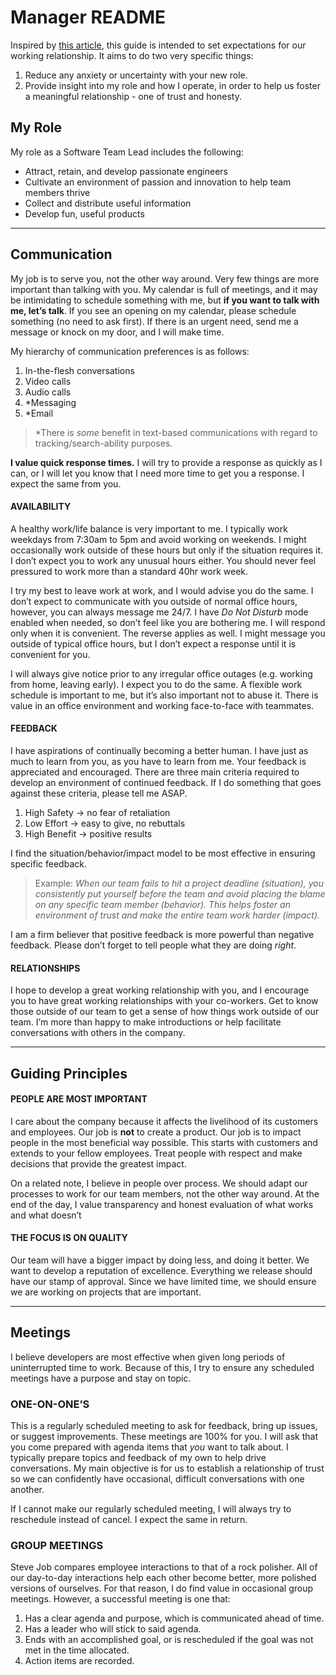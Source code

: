 # Manager README

Inspired by [this article](https://hackernoon.com/12-manager-readmes-from-silicon-valleys-top-tech-companies-26588a660afe), this guide is intended to set expectations for our working relationship. It aims to do two very specific things:

1. Reduce any anxiety or uncertainty with your new role.
1. Provide insight into my role and how I operate, in order to help us foster a meaningful relationship - one of trust and honesty.

## My Role

My role as a Software Team Lead includes the following:
* Attract, retain, and develop passionate engineers
* Cultivate an environment of passion and innovation to help team members thrive
* Collect and distribute useful information
* Develop fun, useful products

___

## Communication

My job is to serve you, not the other way around. Very few things are more important than talking with you. My calendar is full of meetings, and it may be intimidating to schedule something with me, but **if you want to talk with me, let’s talk**. If you see an opening on my calendar, please schedule something (no need to ask first). If there is an urgent need, send me a message or knock on my door, and I will make time.

My hierarchy of communication preferences is as follows:
1. In-the-flesh conversations
1. Video calls
1. Audio calls
1. *Messaging
1. *Email

> *There is *some* benefit in text-based communications with regard to tracking/search-ability purposes.

**I value quick response times.** I will try to provide a response as quickly as I can, or I will let you know that I need more time to get you a response. I expect the same from you.

#### AVAILABILITY

A healthy work/life balance is very important to me. I typically work weekdays from 7:30am to 5pm and avoid working on weekends. I might occasionally work outside of these hours but only if the situation requires it. I don’t expect you to work any unusual hours either. You should never feel pressured to work more than a standard 40hr work week.

I try my best to leave work at work, and I would advise you do the same. I don’t expect to communicate with you outside of normal office hours, however, you can always message me 24/7. I have *Do Not Disturb* mode enabled when needed, so don’t feel like you are bothering me. I will respond only when it is convenient. The reverse applies as well. I might message you outside of typical office hours, but I don’t expect a response until it is convenient for you. 

I will always give notice prior to any irregular office outages (e.g. working from home, leaving early). I expect you to do the same. A flexible work schedule is important to me, but it’s also important not to abuse it. There is value in an office environment and working face-to-face with teammates.

#### FEEDBACK

I have aspirations of continually becoming a better human. I have just as much to learn from you, as you have to learn from me. Your feedback is appreciated and encouraged. There are three main criteria required to develop an environment of continued feedback. If I do something that goes against these criteria, please tell me ASAP.

1. High Safety -> no fear of retaliation 
1. Low Effort -> easy to give, no rebuttals
1. High Benefit -> positive results

I find the situation/behavior/impact model to be most effective in ensuring specific feedback. 

>Example: *When our team fails to hit a project deadline (situation), you consistently put yourself before the team and avoid placing the blame on any specific team member (behavior). This helps foster an environment of trust and make the entire team work harder (impact).*

I am a firm believer that positive feedback is more powerful than negative feedback. Please don’t forget to tell people what they are doing *right*.

#### RELATIONSHIPS

I hope to develop a great working relationship with you, and I encourage you to have great working relationships with your co-workers. Get to know those outside of our team to get a sense of how things work outside of our team. I’m more than happy to make introductions or help facilitate conversations with others in the company. 

____

## Guiding Principles

#### PEOPLE ARE MOST IMPORTANT

I care about the company because it affects the livelihood of its customers and employees. Our job is **not** to create a product. Our job is to impact people in the most beneficial way possible. This starts with customers and extends to your fellow employees. Treat people with respect and make decisions that provide the greatest impact.

On a related note, I believe in people over process. We should adapt our processes to work for our team members, not the other way around. At the end of the day, I value transparency and honest evaluation of what works and what doesn’t

#### THE FOCUS IS ON QUALITY

Our team will have a bigger impact by doing less, and doing it better. We want to develop a reputation of excellence. Everything we release should have our stamp of approval. Since we have limited time, we should ensure we are working on projects that are important. 

___

## Meetings

I believe developers are most effective when given long periods of uninterrupted time to work. Because of this, I try to ensure any scheduled meetings have a purpose and stay on topic.

### ONE-ON-ONE’S

This is a regularly scheduled meeting to ask for feedback, bring up issues, or suggest improvements. These meetings are 100% for you. I will ask that you come prepared with agenda items that *you* want to talk about. I typically prepare topics and feedback of my own to help drive conversations. My main objective is for us to establish a relationship of trust so we can confidently have occasional, difficult conversations with one another.

If I cannot make our regularly scheduled meeting, I will always try to reschedule instead of cancel. I expect the same in return.

### GROUP MEETINGS

Steve Job compares employee interactions to that of a rock polisher. All of our day-to-day interactions help each other become better, more polished versions of ourselves. For that reason, I do find value in occasional group meetings. However, a successful meeting is one that:

1. Has a clear agenda and purpose, which is communicated ahead of time.
1. Has a leader who will stick to said agenda.
1. Ends with an accomplished goal, or is rescheduled if the goal was not met in the time allocated.
1. Action items are recorded.


